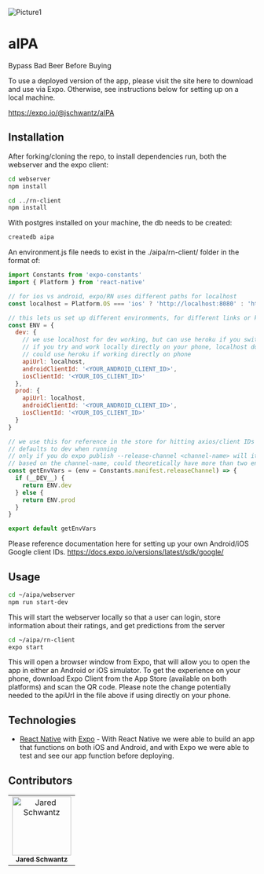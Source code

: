 ![Picture1]()

# aIPA

Bypass Bad Beer Before Buying

To use a deployed version of the app, please visit the site here to download and use via Expo. Otherwise, see instructions below for setting up on a local machine.

https://expo.io/@jschwantz/aIPA

## Installation

After forking/cloning the repo, to install dependencies run, both the webserver and the expo client:

```bash
cd webserver
npm install

cd ../rn-client
npm install
```
With postgres installed on your machine, the db needs to be created:

```bash
createdb aipa
```
An environment.js file needs to exist in the ./aipa/rn-client/ folder in the format of:

```environment.js
import Constants from 'expo-constants'
import { Platform } from 'react-native'

// for ios vs android, expo/RN uses different paths for localhost
const localhost = Platform.OS === 'ios' ? 'http://localhost:8080' : 'http://10.0.2.2:8080'

// this lets us set up different environments, for different links or keys
const ENV = {
  dev: {
    // we use localhost for dev working, but can use heroku if you switch apiUrl lines
    // if you try and work locally directly on your phone, localhost doesn't work, have to use your computers IP address
    // could use heroku if working directly on phone
    apiUrl: localhost,
    androidClientId: '<YOUR_ANDROID_CLIENT_ID>',
    iosClientId: '<YOUR_IOS_CLIENT_ID>'
  },
  prod: {
    apiUrl: localhost,
    androidClientId: '<YOUR_ANDROID_CLIENT_ID>',
    iosClientId: '<YOUR_IOS_CLIENT_ID>'
  }
}

// we use this for reference in the store for hitting axios/client IDs for OAuth
// defaults to dev when running
// only if you do expo publish --release-channel <channel-name> will it use the else statement
// based on the channel-name, could theoretically have more than two environments
const getEnvVars = (env = Constants.manifest.releaseChannel) => {
  if (__DEV__) {
    return ENV.dev
  } else {
    return ENV.prod
  }
}

export default getEnvVars

```
Please reference documentation here for setting up your own Android/iOS Google client IDs.
https://docs.expo.io/versions/latest/sdk/google/


## Usage
```bash
cd ~/aipa/webserver
npm run start-dev
```
This will start the webserver locally so that a user can login, store information about their ratings, and get predictions from the server

```bash
cd ~/aipa/rn-client
expo start
```
 
This will open a browser window from Expo, that will allow you to open the app in either an Android or iOS simulator. To get the experience on your phone, download Expo Client from the App Store (available on both platforms) and scan the QR code. Please note the change potentially needed to the apiUrl in the file above if using directly on your phone.

## Technologies

- [React Native](https://facebook.github.io/react-native/) with [Expo](https://expo.io/tools) - With React Native we were able to build an app that functions on both iOS and Android, and with Expo we were able to test and see our app function before deploying.


## Contributors

<table>
  <tr>
    <td align="center"><a href="https://github.com/jschwantz"><img src="" width="120px;" alt="Jared Schwantz"/><br /><sub><b>Jared Schwantz</b></sub><br /></a></td>
  </tr>
</table>

